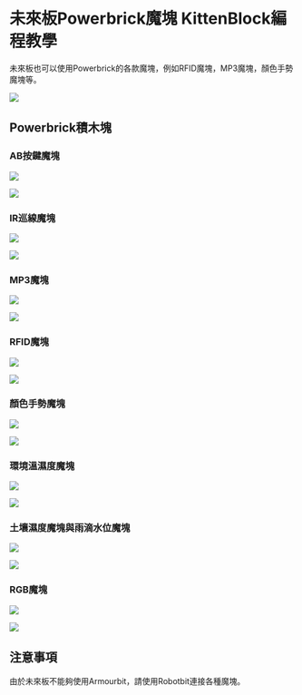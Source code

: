 # 未來板Powerbrick魔塊 KittenBlock編程教學

未來板也可以使用Powerbrick的各款魔塊，例如RFID魔塊，MP3魔塊，顏色手勢魔塊等。

![](../../functional_module/PWmodules/images/kbbanner.png)

## Powerbrick積木塊

### AB按鍵魔塊

![](../images/pw_buttons.png)

![](../images/pw_buttons_code.png)

### IR巡線魔塊

![](../images/pw_linefollow.png)

![](../images/pw_linefollow_code.png)

### MP3魔塊

![](../images/pw_mp3.png)

![](../images/pw_mp3_code.png)

### RFID魔塊

![](../images/pw_rfid.png)

![](../images/pw_rfid_Code.png)

### 顏色手勢魔塊

![](../images/pw_colorgesture.png)

![](../images/pw_colorgesture_code.png)

### 環境溫濕度魔塊

![](../images/pw_dht11.png)

![](../images/pw_dht11_code.png)

### 土壤濕度魔塊與雨滴水位魔塊

![](../images/pw_soil&water.png)

![](../images/pw_soil&water_code.png)

### RGB魔塊

![](../images/pw_led.png)

![](../images/pw_led_code.png)

## 注意事項

由於未來板不能夠使用Armourbit，請使用Robotbit連接各種魔塊。